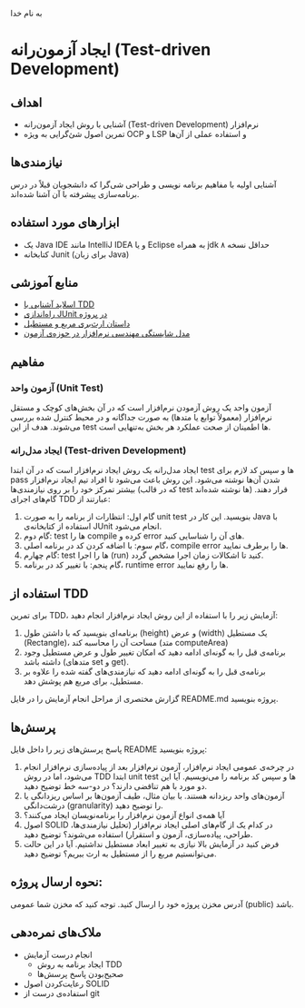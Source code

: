 به نام خدا

# ایجاد آزمون‌رانه (Test-driven Development)

## اهداف 
- آشنایی با روش ایجاد آزمون‌رانه (Test-driven Development) نرم‌افزار
- تمرین اصول شئ‌گرایی به ویژه OCP و LSP و استفاده عملی از آن‌ها

## نیازمندی‌ها
آشنایی اولیه با مفاهیم برنامه نویسی و طراحی شی‌گرا که دانشجویان قبلاً در درس برنامه‌سازی پیشرفته با آن آشنا شده‌اند.

## ابزارهای مورد استفاده
- یک Java IDE مانند IntelliJ IDEA و یا Eclipse به همراه jdk حداقل نسخه ۸ 
- کتابخانه Junit (برای زبان Java)

## منابع آموزشی
- [اسلاید آشنایی با TDD](https://github.com/ssc-public/Software-Engineering-Lab/raw/main/resources/TDD/An-Introduction-To-TDD.pptx)
- [راه‌اندازی JUnit در پروژه](https://www.jetbrains.com/help/idea/junit.html)
- [داستان ارث‌بری مربع و مستطیل](https://softwareengineering.stackexchange.com/questions/238176/why-would-square-inheriting-from-rectangle-be-problematic-if-we-override-the-set)
- [مدل شایستگی مهندسی نرم‌افزار در حوزه‌ی آزمون](https://docs.google.com/spreadsheets/d/1MeBzWbmPpv4FWnpn1GmzHOLP8Sl4F2d11Zb_rYz9HVo/edit?usp=sharing)

## مفاهیم

### آزمون واحد (Unit Test)
آزمون واحد یک روش آزمودن نرم‌افزار است که در آن بخش‌های کوچک و مستقل نرم‌افزار (معمولاً توابع یا متدها) به صورت جداگانه و در محیط کنترل شده بررسی می‌شوند. هدف از این test ها اطمینان از صحت عملکرد هر بخش به‌تنهایی است.

### ایجاد مدل‌رانه (Test-driven Development)

ایجاد مدل‌رانه یک روش ایجاد نرم‌افزار است که در آن ابتدا test ها و سپس کد لازم برای pass شدن آن‌ها نوشته می‌شود. این روش باعث می‌شود تا افراد تیم ایجاد نرم‌افزار بیشتر تمرکز خود را بر روی نیازمندی‌ها (که در قالب test ها نوشته شده‌اند) قرار دهند. گام‌های اجرای TDD عبارتند از:

1. گام اول: انتظارات از برنامه را به صورت unit test بنویسید. این کار در Java با استفاده از کتابخانه‌ی JUnit انجام می‌شود.
3. گام دوم: test ها را compile کرده و error های آن را شناسایی کنید.
4. گام سوم: با اضافه کردن کد در برنامه اصلی، compile error ها را برطرف نمایید.
5. گام چهارم: test ها را اجرا (run) کنید تا اشکالات زمان اجرا مشخص گردد.
6. گام پنجم: با تغییر کد در برنامه، runtime error ها را رفع نمایید.

## استفاده از TDD
برای تمرین TDD، آزمایش زیر را با استفاده از این روش ایجاد نرم‌افزار انجام دهید:

1. برنامه‌ای بنویسید که با داشتن طول (height) و عرض (width) یک مستطیل (Rectangle)، مساحت آن را محاسبه کند (متد computeArea)
2. برنامه‌ی قبل را به گونه‌ای ادامه دهید که امکان تغییر طول و عرض مستطیل وجود داشته باشد (متدهای set و get).
3. برنامه‌ی قبل را به گونه‌ای ادامه دهید که نیازمندی‌های گفته شده را علاوه بر مستطیل، برای مربع هم پوشش دهد.

گزارش مختصری از مراحل انجام آزمایش را در فایل README.md پروژه بنویسید.

## پرسش‌ها
پاسخ پرسش‌های زیر را داخل فایل README پروژه بنویسید:
1. در چرخه‌ی عمومی ایجاد نرم‌افزار، آزمون نرم‌افزار بعد از پیاده‌سازی نرم‌افزار انجام می‌شود، اما در روش TDD ابتدا unit test ها و سپس کد برنامه را می‌نویسیم. آیا این دو مورد با هم تناقضی دارند؟ در دو-سه خط توضیح دهید.
2. آزمون‌های واحد ریزدانه هستند. با بیان مثال، طیف آزمون‌ها بر اساس ریزدانگی یا درشت‌دانگی (granularity) را توضیح دهید.
3. آیا همه‌ی انواع آزمون نرم‌افزار را برنامه‌نویسان ایجاد می‌کنند؟
4. اصول SOLID در کدام یک از گام‌های اصلی ایجاد نرم‌افزار (تحلیل نیازمندی‌ها، طراحی، پیاده‌سازی، آزمون و استقرار) استفاده می‌شوند؟ توضیح دهید.
5. فرض کنید در آزمایش بالا نیازی به تغییر ابعاد مستطیل نداشتیم. آیا در این حالت می‌توانستیم مربع را از مستطیل به ارث ببریم؟ توضیح دهید.

## نحوه ارسال پروژه:
آدرس مخزن پروژه خود را ارسال کنید. توجه کنید که مخزن شما عمومی (public) باشد.

## ملاک‌های نمره‌دهی
- انجام درست آزمایش
   - ایجاد برنامه به روش TDD
   - صحیح‌بودن پاسخ پرسش‌ها
- رعایت‌کردن اصول SOLID
- استفاده‌ی درست از git
